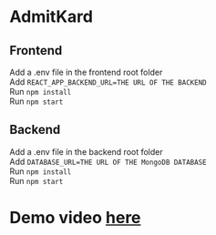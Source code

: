 # AdmitKard

## Frontend

Add a .env file in the frontend root folder<br/>
Add `REACT_APP_BACKEND_URL=THE URL OF THE BACKEND`<br/>
Run `npm install`<br/>
Run `npm start`<br/>

## Backend

Add a .env file in the backend root folder<br/>
Add `DATABASE_URL=THE URL OF THE MongoDB DATABASE`<br/>
Run `npm install`<br/>
Run `npm start`

# Demo video [here](AdmitKard.mkv)
